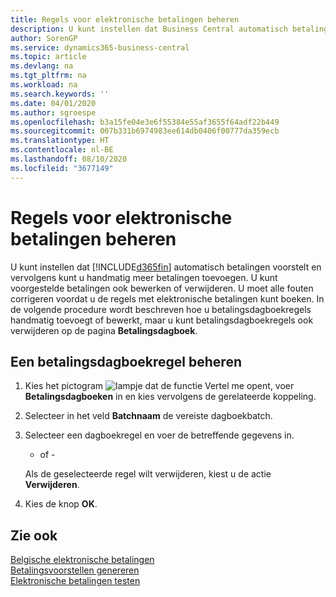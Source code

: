 ```yaml
---
title: Regels voor elektronische betalingen beheren
description: U kunt instellen dat Business Central automatisch betalingen voorstelt en vervolgens kunt u handmatig meer betalingen toevoegen. U kunt voorgestelde betalingen ook bewerken of verwijderen.
author: SorenGP
ms.service: dynamics365-business-central
ms.topic: article
ms.devlang: na
ms.tgt_pltfrm: na
ms.workload: na
ms.search.keywords: ''
ms.date: 04/01/2020
ms.author: sgroespe
ms.openlocfilehash: b3a15fe04e3e6f55384e55af3655f64adf22b449
ms.sourcegitcommit: 007b331b6974983ee614db0406f00777da359ecb
ms.translationtype: HT
ms.contentlocale: nl-BE
ms.lasthandoff: 08/10/2020
ms.locfileid: "3677149"
---
```

# <a name="manage-electronic-payment-lines"></a>Regels voor elektronische betalingen beheren
U kunt instellen dat [!INCLUDE[d365fin](../../includes/d365fin_md.md)] automatisch betalingen voorstelt en vervolgens kunt u handmatig meer betalingen toevoegen. U kunt voorgestelde betalingen ook bewerken of verwijderen. U moet alle fouten corrigeren voordat u de regels met elektronische betalingen kunt boeken. In de volgende procedure wordt beschreven hoe u betalingsdagboekregels handmatig toevoegt of bewerkt, maar u kunt betalingsdagboekregels ook verwijderen op de pagina **Betalingsdagboek**.  

## <a name="to-manage-a-payment-journal-line"></a>Een betalingsdagboekregel beheren  

1.  Kies het pictogram ![lampje dat de functie Vertel me opent](../../media/ui-search/search_small.png "Vertel me wat u wilt doen"), voer **Betalingsdagboeken** in en kies vervolgens de gerelateerde koppeling.  
2.  Selecteer in het veld **Batchnaam** de vereiste dagboekbatch.  
3.  Selecteer een dagboekregel en voer de betreffende gegevens in.  

     - of -  

    Als de geselecteerde regel wilt verwijderen, kiest u de actie **Verwijderen**.  

4.  Kies de knop **OK**.  

## <a name="see-also"></a>Zie ook  
 [Belgische elektronische betalingen](belgian-electronic-payments.md)   
 [Betalingsvoorstellen genereren](how-to-generate-payment-suggestions.md)   
 [Elektronische betalingen testen](how-to-test-electronic-payments.md)
